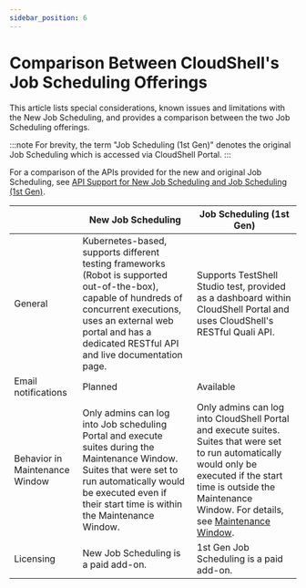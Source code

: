 ```yaml
---
sidebar_position: 6
---
```


# Comparison Between CloudShell's Job Scheduling Offerings

This article lists special considerations, known issues and limitations with the New Job Scheduling, and provides a comparison between the two Job Scheduling offerings.

:::note
For brevity, the term "Job Scheduling (1st Gen)" denotes the original Job Scheduling which is accessed via CloudShell Portal.
:::

For a comparison of the APIs provided for the new and original Job Scheduling, see [API Support for New Job Scheduling and Job Scheduling (1st Gen)](../api-guide/new-jss-rest-api/api-support-for-jss-and-js.md).

|   | New Job Scheduling | Job Scheduling (1st Gen) |
| --- | --- | --- |
| General | Kubernetes-based, supports different testing frameworks (Robot is supported out-of-the-box), capable of hundreds of concurrent executions, uses an external web portal and has a dedicated RESTful API and live documentation page. | Supports TestShell Studio test, provided as a dashboard within CloudShell Portal and uses CloudShell's RESTful Quali API. |
| Email notifications | Planned | Available |
| Behavior in Maintenance Window | Only admins can log into Job scheduling Portal and execute suites during the Maintenance Window. Suites that were set to run automatically would be executed even if their start time is within the Maintenance Window. | Only admins can log into CloudShell Portal and execute suites. Suites that were set to run automatically would only be executed if the start time is outside the Maintenance Window. For details, see [Maintenance Window](../admin/cloudshell-manage-dashboard/maintenance-window.md). |
| Licensing | New Job Scheduling is a paid add-on. | 1st Gen Job Scheduling is a paid add-on. |